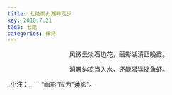 ```yaml
---
title: 七绝雨山湖畔走步
key: 2018.7.21
tags: 七绝
categories: 律诗
---
```


<p align="center">风微云淡石边花，画影湖清正晚霞。
</p>
<p align="center">消暑纳凉当入水，还能潜猛捉鱼虾。
</p>
_小注：_
```
“画影”应为“蓮影”。

```